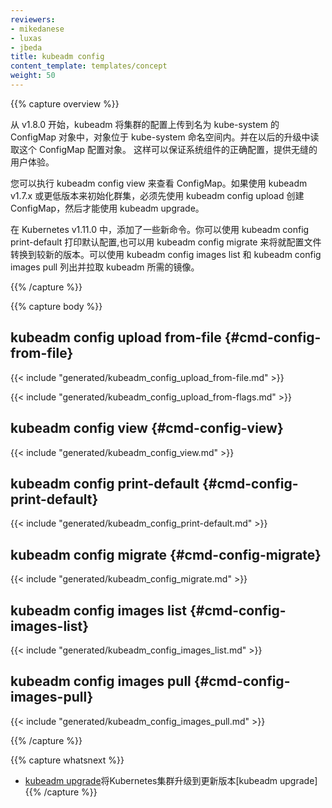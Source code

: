 ```yaml
---
reviewers:
- mikedanese
- luxas
- jbeda
title: kubeadm config
content_template: templates/concept
weight: 50
---
```


{{% capture overview %}}
<!--
Beginning with v1.8.0, kubeadm uploads the configuration of your cluster to a ConfigMap called
`kubeadm-config` in the `kube-system` namespace, and later reads the ConfigMap when upgrading.
This enables correct configuration of system components, and provides a seamless user experience.
-->

从 v1.8.0 开始，kubeadm 将集群的配置上传到名为 kube-system 的 ConfigMap 对象中，对象位于 kube-system 命名空间内。并在以后的升级中读取这个 ConfigMap 配置对象。
这样可以保证系统组件的正确配置，提供无缝的用户体验。

<!--
You can execute `kubeadm config view` to view the ConfigMap. If you initialized your cluster using
kubeadm v1.7.x or lower, you must use `kubeadm config upload` to create the ConfigMap before you
may use `kubeadm upgrade`.
-->

您可以执行 kubeadm config view 来查看 ConfigMap。如果使用 kubeadm v1.7.x 或更低版本来初始化群集，必须先使用 kubeadm config upload 创建 ConfigMap，然后才能使用 kubeadm upgrade。

<!--
In Kubernetes v1.11.0, some new commands were added. You can use `kubeadm config print-default`
to print the default configuration and `kubeadm config migrate` to convert your old configuration
files to a newer version. `kubeadm config images list` and `kubeadm config images pull` can be used
to list and pull the images that kubeadm requires.
-->

在 Kubernetes v1.11.0 中，添加了一些新命令。你可以使用 kubeadm config print-default
打印默认配置,也可以用 kubeadm config migrate 来将就配置文件转换到较新的版本。可以使用 kubeadm config images list 和 kubeadm config images pull
列出并拉取 kubeadm 所需的镜像。

{{% /capture %}}

{{% capture body %}}
## kubeadm config upload from-file {#cmd-config-from-file}
{{< include "generated/kubeadm_config_upload_from-file.md" >}}

{{< include "generated/kubeadm_config_upload_from-flags.md" >}}

## kubeadm config view {#cmd-config-view}
{{< include "generated/kubeadm_config_view.md" >}}

## kubeadm config print-default {#cmd-config-print-default}
{{< include "generated/kubeadm_config_print-default.md" >}}

## kubeadm config migrate {#cmd-config-migrate}
{{< include "generated/kubeadm_config_migrate.md" >}}

## kubeadm config images list {#cmd-config-images-list}
{{< include "generated/kubeadm_config_images_list.md" >}}

## kubeadm config images pull {#cmd-config-images-pull}
{{< include "generated/kubeadm_config_images_pull.md" >}}

{{% /capture %}}

{{% capture whatsnext %}}

<!--
* [kubeadm upgrade](/docs/reference/setup-tools/kubeadm/kubeadm-upgrade/) to upgrade a Kubernetes cluster to a newer version
-->

*  [kubeadm upgrade](/docs/reference/setup-tools/kubeadm/kubeadm-upgrade/)将Kubernetes集群升级到更新版本[kubeadm upgrade]
{{% /capture %}}

